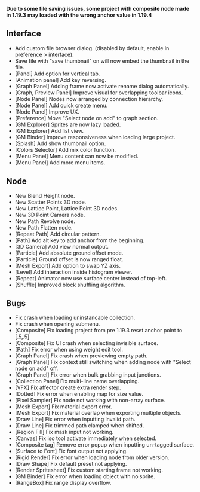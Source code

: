 **Due to some file saving issues, some project with composite node made in 1.19.3 may loaded with the wrong anchor value in 1.19.4**

## Interface

- Add custom file browser dialog. (disabled by default, enable in preference > interface).
- Save file with "save thumbnail" on will now embed the thumbnail in the file.
- [Panel] Add option for vertical tab.
- [Animation panel] Add key reversing.
- [Graph Panel] Adding frame now activate rename dialog automatically.
- [Graph, Preview Panel] Improve visual for overlapping toolbar icons.
- [Node Panel] Nodes now arranged by connection hierarchy. 
- [Node Panel] Add quick create menu.
- [Node Panel] Improve UX.
- [Preference] Move "Select node on add" to graph section.
- [GM Explorer] Sprites are now lazy loaded.
- [GM Explorer] Add list view.
- [GM Binder] Improve responsiveness when loading large project. 
- [Splash] Add show thumbnail option.
- [Colors Selector] Add mix color function.
- [Menu Panel] Menu content can now be modified.
- [Menu Panel] Add more menu items.

## Node
- New Blend Height node.
- New Scatter Points 3D node.
- New Lattice Point, Lattice Point 3D nodes.
- New 3D Point Camera node.
- New Path Revolve node.
- New Path Flatten node.
- [Repeat Path] Add circular pattern.
- [Path] Add alt key to add anchor from the beginning.
- [3D Camera] Add view normal output.
- [Particle] Add absolute ground offset mode.
- [Particle] Ground offset is now ranged float.
- [Mesh Export] Add option to swap YZ axis.
- [Level] Add interaction inside histogram viewer.
- [Repeat] Animator now use surface center instead of top-left.
- [Shuffle] Improved block shuffling algorithm.

## Bugs
- Fix crash when loading uninstancable collection.
- Fix crash when opening submenu.
- [Composite] Fix loading project from pre 1.19.3 reset anchor point to [.5,.5]
- [Composite] Fix UI crash when selecting invisible surface.
- [Path] Fix error when using weight edit tool.
- [Graph Panel] Fix crash when previewing empty path.
- [Graph Panel] Fix context still switching when adding node with "Select node on add" off.
- [Graph Panel] Fix error when bulk grabbing input junctions.
- [Collection Panel] Fix multi-line name overlapping.
- [VFX] Fix affector create extra render step.
- [Dotted] Fix error when enabling map for size value.
- [Pixel Sampler] Fix node not working with non-array surface.
- [Mesh Export] Fix material export error.
- [Mesh Export] Fix material overlap when exporting multiple objects.
- [Draw Line] Fix error when inputting invalid path.
- [Draw Line] Fix trimmed path clamped when shifted.
- [Region Fill] Fix mask input not working.
- [Canvas] Fix iso tool activate immediately when selected. 
- [Composite tag] Remove error popup when inputting un-tagged surface.
- [Surface to Font] Fix font output not applying.
- [Rigid Render] Fix error when loading node from older version.
- [Draw Shape] Fix default preset not applying.
- [Render Spritesheet] Fix custom starting frame not working.
- [GM Binder] Fix error when loading object with no sprite.
- [RangeBox] Fix range display overflow.
